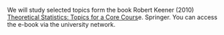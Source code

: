 We will study selected topics form the book Robert Keener (2010) [Theoretical Statistics: Topics for a Core Cours](https://link.springer.com/book/10.1007/978-0-387-93839-4)e. Springer. You can access the e-book via the university network.
